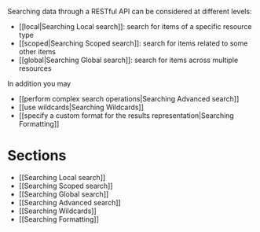 Searching data through a RESTful API can be considered at different levels:
* [[local|Searching Local search]]: search for items of a specific resource type
* [[scoped|Searching Scoped search]]: search for items related to some other items
* [[global|Searching Global search]]: search for items across multiple resources

In addition you may
* [[perform complex search operations|Searching Advanced search]]
* [[use wildcards|Searching Wildcards]]
* [[specify a custom format for the results representation|Searching Formatting]]

# Sections
* [[Searching Local search]]
* [[Searching Scoped search]]
* [[Searching Global search]]
* [[Searching Advanced search]]
* [[Searching Wildcards]]
* [[Searching Formatting]]
